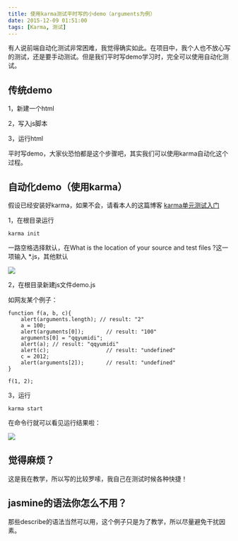```yaml
---
title: 使用karma测试平时写的小demo（arguments为例）
date: 2015-12-09 01:51:00
tags: [Karma, 测试]
---
```


有人说前端自动化测试非常困难，我觉得确实如此。在项目中，我个人也不放心写的测试，还是要手动测试。但是我们平时写demo学习时，完全可以使用自动化测试。

## 传统demo

1，新建一个html

2，写入js脚本

3，运行html

平时写demo，大家伙恐怕都是这个步骤吧，其实我们可以使用karma自动化这个过程。

## 自动化demo（使用karma）

假设已经安装好karma，如果不会，请看本人的这篇博客 [karma单元测试入门](http://www.cnblogs.com/lewis617/p/4872996.html)

1，在根目录运行

```
karma init
```

一路空格选择默认，在What is the location of your source and test files ?这一项输入 *.js，其他默认

![](https://ws3.sinaimg.cn/large/83900b4egw1f9yh3r64jdj20j00io42x.jpg)

2，在根目录新建js文件demo.js

如网友某个例子：

```
function f(a, b, c){
    alert(arguments.length); // result: "2"
    a = 100;
    alert(arguments[0]);       // result: "100"
    arguments[0] = "qqyumidi";
    alert(a); // result: "qqyumidi"
    alert(c);                  // result: "undefined"
    c = 2012;
    alert(arguments[2]);       // result: "undefined"
}

f(1, 2);
```

3，运行

```
karma start
```

在命令行就可以看见运行结果啦：

![](https://ws1.sinaimg.cn/large/83900b4egw1f9yh3w7y18j20rr095mzd.jpg)

## 觉得麻烦？

这是我在教学，所以写的比较罗嗦，我自己在测试时候各种快捷！

## jasmine的语法你怎么不用？

那些describe的语法当然可以用，这个例子只是为了教学，所以尽量避免干扰因素。